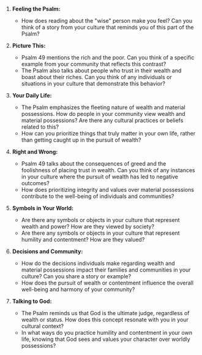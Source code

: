 1. **Feeling the Psalm:**
   - How does reading about the "wise" person make you feel? Can you think of a story from your culture that reminds you of this part of the Psalm?

2. **Picture This:**
   - Psalm 49 mentions the rich and the poor. Can you think of a specific example from your community that reflects this contrast?
   - The Psalm also talks about people who trust in their wealth and boast about their riches. Can you think of any individuals or situations in your culture that demonstrate this behavior?

3. **Your Daily Life:**
   - The Psalm emphasizes the fleeting nature of wealth and material possessions. How do people in your community view wealth and material possessions? Are there any cultural practices or beliefs related to this?
   - How can you prioritize things that truly matter in your own life, rather than getting caught up in the pursuit of wealth?

4. **Right and Wrong:**
   - Psalm 49 talks about the consequences of greed and the foolishness of placing trust in wealth. Can you think of any instances in your culture where the pursuit of wealth has led to negative outcomes?
   - How does prioritizing integrity and values over material possessions contribute to the well-being of individuals and communities?

5. **Symbols in Your World:**
   - Are there any symbols or objects in your culture that represent wealth and power? How are they viewed by society?
   - Are there any symbols or objects in your culture that represent humility and contentment? How are they valued?

6. **Decisions and Community:**
   - How do the decisions individuals make regarding wealth and material possessions impact their families and communities in your culture? Can you share a story or example?
   - How does the pursuit of wealth or contentment influence the overall well-being and harmony of your community?

7. **Talking to God:**
   - The Psalm reminds us that God is the ultimate judge, regardless of wealth or status. How does this concept resonate with you in your cultural context?
   - In what ways do you practice humility and contentment in your own life, knowing that God sees and values your character over worldly possessions?